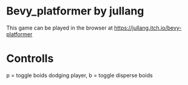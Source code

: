 # Bevy_platformer by jullang
This game can be played in the browser at https://jullang.itch.io/bevy-platformer

# Controlls
p = toggle boids dodging player,
b = toggle disperse boids
